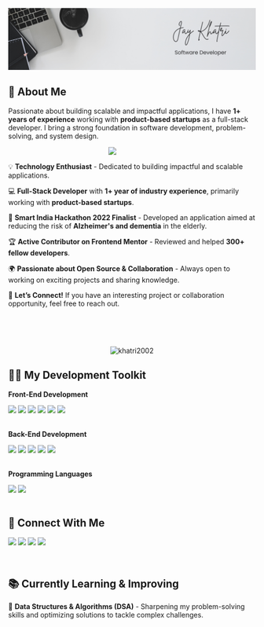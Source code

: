<img src="./assets/images/banner.png" alt="banner" />

## 👋 About Me

Passionate about building scalable and impactful applications, I have **1+ years of experience** working with **product-based startups** as a full-stack developer. I bring a strong foundation in software development, problem-solving, and system design.

<picture>
    <img align="right" src="https://media.giphy.com/media/zhYSVCirREeIZtONCI/giphy.gif" width=300px>
</picture>

<br/>

💡 **Technology Enthusiast** - Dedicated to building impactful and scalable applications.

💻 **Full-Stack Developer** with **1+ year of industry experience**, primarily working with **product-based startups**.

🚀 **Smart India Hackathon 2022 Finalist** - Developed an application aimed at reducing the risk of **Alzheimer's and dementia** in the elderly.

🏆 **Active Contributor on Frontend Mentor** - Reviewed and helped **300+ fellow developers**.

🌍 **Passionate about Open Source & Collaboration** - Always open to working on exciting projects and sharing knowledge.

📩 **Let’s Connect!** If you have an interesting project or collaboration opportunity, feel free to reach out.

<br/> <br/> <br/>

<p align="center">
<img src="https://komarev.com/ghpvc/?username=khatri2002&label=Profile%20views&color=0e75b6&style=flat" alt="khatri2002" />
</p>

## 👨‍💻 My Development Toolkit

**Front-End Development**

<div align="left">
<img src="https://img.shields.io/badge/HTML-E2E5E6?style=flat-square&logo=html5&logoColor=252526" height=30 />
<img src="https://img.shields.io/badge/CSS-E2E5E6?style=flat-square&logo=css&logoColor=252526" height=30 />
<img src="https://img.shields.io/badge/JavaScript-E2E5E6?style=flat-square&logo=javascript&logoColor=252526" height=30 />
<img src="https://img.shields.io/badge/React-E2E5E6?style=flat-square&logo=react&logoColor=252526" height=30 />
<img src="https://img.shields.io/badge/React_Native-E2E5E6?style=flat-square&logo=react&logoColor=252526" height=30 />
<img src="https://img.shields.io/badge/jQuery-E2E5E6?style=flat-square&logo=jquery&logoColor=252526" height=30 />
</div>

<br/>

**Back-End Development**

<div align="left">
<img src="https://img.shields.io/badge/Python-E2E5E6?style=flat-square&logo=python&logoColor=252526" height=30 />
<img src="https://img.shields.io/badge/Django-E2E5E6?style=flat-square&logo=django&logoColor=252526" height=30 />
<img src="https://img.shields.io/badge/Flask-E2E5E6?style=flat-square&logo=flask&logoColor=252526" height=30 />
<img src="https://img.shields.io/badge/MySQL-E2E5E6?style=flat-square&logo=mysql&logoColor=252526" height=30 />
<img src="https://img.shields.io/badge/MongoDB-E2E5E6?style=flat-square&logo=mongodb&logoColor=252526" height=30 />
</div>

<br/>

**Programming Languages**

<div align="left">
<img src="https://img.shields.io/badge/C-E2E5E6?style=flat-square&logo=c&logoColor=252526" height=30 />
<img src="https://img.shields.io/badge/C++-E2E5E6?style=flat-square&logo=c++&logoColor=252526" height=30 />
</div>

<br />

## 🔗 Connect With Me

[<img src="https://img.shields.io/badge/LinkedIn-0077B5?style=flat-square" height=30 />](https://www.linkedin.com/in/jaykhatri-in/)
[<img src="https://img.shields.io/badge/Frontend_Mentor-3D53A2?style=flat-square&logo=frontendmentor&logoColor=fff" height=30 />](https://www.frontendmentor.io/profile/khatri2002)
[<img src="https://img.shields.io/badge/CodePen-131417?style=flat-square&logo=codepen&logoColor=fff" height=30 />](https://codepen.io/Jay-Khatri-the-animator)
[<img src="https://img.shields.io/badge/Gmail-c71610?style=flat-square&logo=gmail&logoColor=fff" height=30 />](mailto:jaykhatri225@gmail.com)

<br />

## 📚 Currently Learning & Improving

🧠 **Data Structures & Algorithms (DSA)** - Sharpening my problem-solving skills and optimizing solutions to tackle complex challenges.
